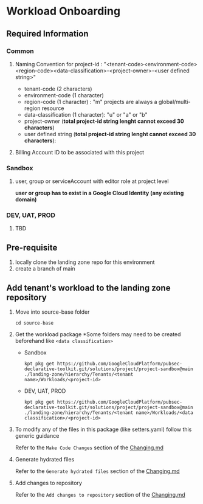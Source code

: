 # Workload Onboarding

## Required Information
### Common

1. Naming Convention for project-id : "\<tenant-code>\<environment-code>\<region-code>\<data-classification>-\<project-owner>-\<user defined string>"
    - tenant-code (2 characters)
    - environment-code (1 character)
    - region-code (1 character) : "m" projects are always a global/multi-region resource
    - data-classification (1 character): "u" or "a" or "b"
    - project-owner (**total project-id string lenght cannot exceed 30 characters**)
    - user defined string (**total project-id string lenght cannot exceed 30 characters**):
    
1. Billing Account ID to be associated with this project

### Sandbox

  1. user, group or serviceAccount with editor role at project level
  
      **user or group has to exist in a Google Cloud Identity (any existing domain)**


### DEV, UAT, PROD

  1. TBD

## Pre-requisite

1. locally clone the landing zone repo for this environment
1. create a branch of main

## Add tenant's workload to the landing zone repository

1. Move into source-base folder
    ```
    cd source-base
    ```
1. Get the workload package
    *Some folders may need to be created beforehand like `<data classification>`
    - Sandbox
      ```
      kpt pkg get https://github.com/GoogleCloudPlatform/pubsec-declarative-toolkit.git/solutions/project/project-sandbox@main ./landing-zone/hierarchy/Tenants/<tenant name>/Workloads/<project-id>
      ```

    - DEV, UAT, PROD
      ```
      kpt pkg get https://github.com/GoogleCloudPlatform/pubsec-declarative-toolkit.git/solutions/project/project-sandbox@main ./landing-zone/hierarchy/Tenants/<tenant name>/Workloads/<data classification>/<project-id>
      ```

1. To modify any of the files in this package (like setters.yaml) follow this generic guidance
  
    Refer to the `Make Code Changes` section of the [Changing.md](../Landing%20Zone%20Operations/Changing.md#Make%20code%20changes)

1. Generate hydrated files

    Refer to the `Generate hydrated files` section of the [Changing.md](../Landing%20Zone%20Operations/Changing.md#Generate%20hydrated%20files)

1. Add changes to repository
    
    Refer to the `Add changes to repository` section of the [Changing.md](../Landing%20Zone%20Operations/Changing.md#Add%20changes%20to%20repository)